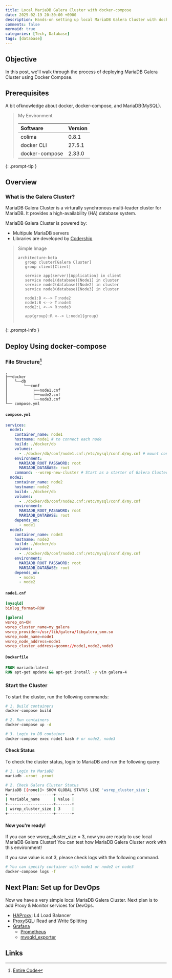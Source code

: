 ```yaml
---
title: Local MariaDB Galera Cluster with docker-compose
date: 2025-02-19 20:30:00 +0900
description: Hands-on setting up local MariaDB Galera Cluster with docker-compose
comments: false
mermaid: true
categories: [Tech, Database]
tags: [database]
---
```


## Objective
In this post, we'll walk through the process of deploying MariaDB Galera Cluster using Docker Compose.

## Prerequisites

A bit ofknowledge about docker, docker-compose, and MariaDB(MySQL).

> My Environment
>
> | Software       | Version |
> | :------------- | :------ |
> | colima         | 0.8.1   |
> | docker CLI     | 27.5.1  |
> | docker-compose | 2.33.0  |
>
{: .prompt-tip }

## Overview

### What is the Galera Cluster?

MariaDB Galera Cluster is a virturally synchronous multi-leader cluster for MariaDB.
It provides a high-availability (HA) database system.

MariaDB Galera Cluster is powered by:

- Multipule MariaDB servers
- Libraries are developed by [Codership][Galera Cluster]

> Simple Image
>```mermaid
>architecture-beta
>    group cluster[Galera Cluster]
>    group client[Client]
>
>    service app(server)[Application] in client
>    service node1(database)[Node1] in cluster
>    service node2(database)[Node2] in cluster
>    service node3(database)[Node3] in cluster
>
>    node1:B <--> T:node2
>    node1:B <--> T:node3
>    node2:L <--> R:node3
>
>    app{group}:R <--> L:node1{group}
>    
>```
{: .prompt-info }


## Deploy Using docker-compose
### File Structure[^fn-nth-1]
```
.
├──docker
│   └──db
│       └──conf
│           ├──node1.cnf
│           ├──node2.cnf
│           └──node3.cnf
└── compose.yml
```

#### **`compose.yml`**
```yml
services:
  node1:
    container_name: node1
    hostname: node1 # to connect each node
    build: ./docker/db
    volumes:
      - ./docker/db/conf/node1.cnf:/etc/mysql/conf.d/my.cnf # mount confing
    environment:
      MARIADB_ROOT_PASSWORD: root
      MARIADB_DATABASE: root
    command: --wsrep-new-cluster # Start as a starter of Galera Cluster
  node2:
    container_name: node2
    hostname: node2
    build: ./docker/db
    volumes:
      - ./docker/db/conf/node2.cnf:/etc/mysql/conf.d/my.cnf
    environment:
      MARIADB_ROOT_PASSWORD: root
      MARIADB_DATABASE: root
    depends_on:
      - node1
  node3:
    container_name: node3
    hostname: node3
    build: ./docker/db
    volumes:
      - ./docker/db/conf/node3.cnf:/etc/mysql/conf.d/my.cnf
    environment:
      MARIADB_ROOT_PASSWORD: root
      MARIADB_DATABASE: root
    depends_on:
      - node1
      - node2
```
#### **`node1.cnf`**
```conf
[mysqld]
binlog_format=ROW

[galera]
wsrep_on=ON
wsrep_cluster_name=my_galera
wsrep_provider=/usr/lib/galera/libgalera_smm.so
wsrep_node_name=node1
wsrep_node_address=node1
wsrep_cluster_address=gcomm://node1,node2,node3
```

#### **`Dockerfile`**
```Dockerfile
FROM mariadb:latest
RUN apt-get update && apt-get install -y vim galera-4
```

### Start the Cluster
To start the cluster, run the following commands:
```bash
# 1. Build containers
docker-compose build

# 2. Run containers
docker-compose up -d

# 3. Login to DB container
docker-compose exec node1 bash # or node2, node3
```

#### Check Status
To check the cluster status, login to MariaDB and run the following query:
```bash
# 1. Login to MariaDB
mariadb -uroot -proot

# 2. Check Galera Cluster Status
MariaDB [(none)]> SHOW GLOBAL STATUS LIKE 'wsrep_cluster_size';
+--------------------+-------+
| Variable_name      | Value |
+--------------------+-------+
| wsrep_cluster_size | 3     |
+--------------------+-------+
```

#### Now you're ready!
If you can see wsrep_cluster_size = 3, now you are ready to use local MariaDB Galera Cluster!
You can test how MariaDB Galera Cluster work with this environment!

If you saw value is not 3, please check logs with the following command.

```bash
# You can specify container with node1 or node2 or node3
docker-compose logs -f
```

## Next Plan: Set up for DevOps
Now we have a very simple local MariaDB Galera Cluster.
Next plan is to add Proxy & Monitor services for DevOps.

- [HAProxy](https://www.haproxy.com/documentation/haproxy-configuration-manual/latest/): L4 Load Balancer
- [ProxySQL](https://proxysql.com/documentation/): Read and Write Splitting
- [Grafana](https://grafana.com/docs/)
  - [Prometheus](https://prometheus.io/docs/introduction/overview/)
  - [mysqld_exporter](https://github.com/prometheus/mysqld_exporter)

## Links
<!-- Footnotes -->
[^fn-nth-1]: [Entire Code](https://github.com/high-tail/local-galera-cluster/tree/initial)
<!-- Links -->

[Galera Cluster]: https://galeracluster.com/
